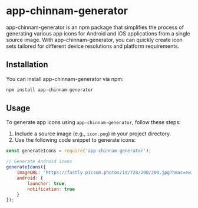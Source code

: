 # app-chinnam-generator

app-chinnam-generator is an npm package that simplifies the process of generating various app icons for Android and iOS applications from a single source image. With app-chinnam-generator, you can quickly create icon sets tailored for different device resolutions and platform requirements.

## Installation

You can install app-chinnam-generator via npm:

```bash
npm install app-chinnam-generator
```

## Usage

To generate app icons using `app-chinnam-generator`, follow these steps:

1. Include a source image (e.g., `icon.png`) in your project directory.
2. Use the following code snippet to generate icons:

```javascript
const generateIcons = require('app-chinnam-generator');

// Generate Android icons
generateIcons({
    imageURL: 'https://fastly.picsum.photos/id/728/200/200.jpg?hmac=ewJNfbVjP_8FUokKp00XS9m2FOzyZbpNE5rG97r7cdw',
    android: {
        launcher: true,
        notification: true
    }
});
